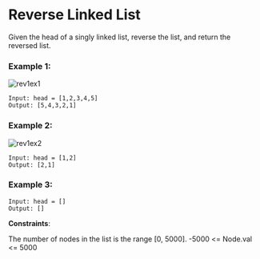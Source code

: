 # Reverse Linked List

Given the head of a singly linked list, reverse the list, and return the reversed list.

 

### Example 1:
![rev1ex1](https://github.com/Haswitha-Ko/PAT_coding/assets/119152181/f888c1f3-46f7-4f11-ad7a-901409391cbb)

```
Input: head = [1,2,3,4,5]
Output: [5,4,3,2,1]
```
### Example 2:
![rev1ex2](https://github.com/Haswitha-Ko/PAT_coding/assets/119152181/a163feee-6e39-4e99-8603-9e8590dfaed2)

```
Input: head = [1,2]
Output: [2,1]
```
### Example 3:
```
Input: head = []
Output: []
 ```

**Constraints**:

The number of nodes in the list is the range [0, 5000].
-5000 <= Node.val <= 5000
